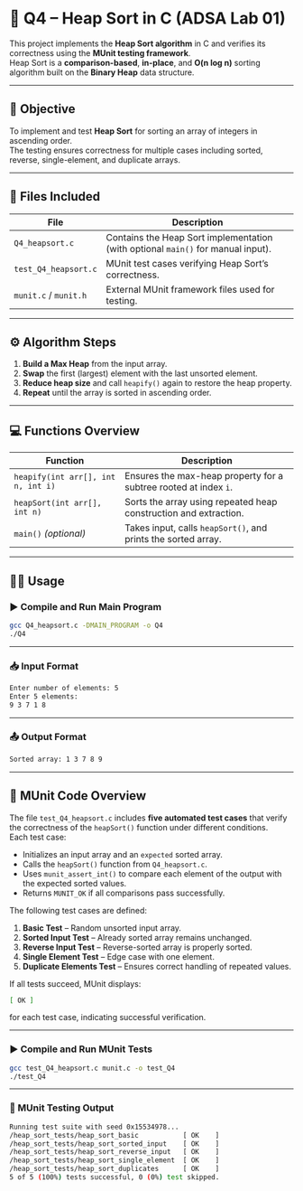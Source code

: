 # 🔢 Q4 – Heap Sort in C (ADSA Lab 01)

This project implements the **Heap Sort algorithm** in C and verifies its correctness using the **MUnit testing framework**.  
Heap Sort is a **comparison-based**, **in-place**, and **O(n log n)** sorting algorithm built on the **Binary Heap** data structure.

---

## 📘 Objective

To implement and test **Heap Sort** for sorting an array of integers in ascending order.  
The testing ensures correctness for multiple cases including sorted, reverse, single-element, and duplicate arrays.

---

## 📂 Files Included

| File | Description |
|------|--------------|
| `Q4_heapsort.c` | Contains the Heap Sort implementation (with optional `main()` for manual input). |
| `test_Q4_heapsort.c` | MUnit test cases verifying Heap Sort’s correctness. |
| `munit.c` / `munit.h` | External MUnit framework files used for testing. |

---

## ⚙️ Algorithm Steps

1. **Build a Max Heap** from the input array.  
2. **Swap** the first (largest) element with the last unsorted element.  
3. **Reduce heap size** and call `heapify()` again to restore the heap property.  
4. **Repeat** until the array is sorted in ascending order.

---

## 💻 Functions Overview

| Function | Description |
|-----------|--------------|
| `heapify(int arr[], int n, int i)` | Ensures the max-heap property for a subtree rooted at index `i`. |
| `heapSort(int arr[], int n)` | Sorts the array using repeated heap construction and extraction. |
| `main()` *(optional)* | Takes input, calls `heapSort()`, and prints the sorted array. |

---

## 🧑‍💻 Usage

### ▶️ Compile and Run Main Program

```bash
gcc Q4_heapsort.c -DMAIN_PROGRAM -o Q4
./Q4
```

---

### 📥 Input Format

```bash
Enter number of elements: 5
Enter 5 elements:
9 3 7 1 8
```

---

### 📤 Output Format

```bash
Sorted array: 1 3 7 8 9
```

---

## 🧩 MUnit Code Overview

The file `test_Q4_heapsort.c` includes **five automated test cases** that verify the correctness of the `heapSort()` function under different conditions.  
Each test case:
- Initializes an input array and an `expected` sorted array.  
- Calls the `heapSort()` function from `Q4_heapsort.c`.  
- Uses `munit_assert_int()` to compare each element of the output with the expected sorted values.  
- Returns `MUNIT_OK` if all comparisons pass successfully.  

The following test cases are defined:
1. **Basic Test** – Random unsorted input array.  
2. **Sorted Input Test** – Already sorted array remains unchanged.  
3. **Reverse Input Test** – Reverse-sorted array is properly sorted.  
4. **Single Element Test** – Edge case with one element.  
5. **Duplicate Elements Test** – Ensures correct handling of repeated values.  

If all tests succeed, MUnit displays:

```bash
[ OK ]
```

for each test case, indicating successful verification.

---

### ▶️ Compile and Run MUnit Tests

```bash
gcc test_Q4_heapsort.c munit.c -o test_Q4
./test_Q4
```

---

### 🧪 MUnit Testing Output

```bash
Running test suite with seed 0x15534978...
/heap_sort_tests/heap_sort_basic           [ OK    ] 
/heap_sort_tests/heap_sort_sorted_input    [ OK    ] 
/heap_sort_tests/heap_sort_reverse_input   [ OK    ] 
/heap_sort_tests/heap_sort_single_element  [ OK    ] 
/heap_sort_tests/heap_sort_duplicates      [ OK    ] 
5 of 5 (100%) tests successful, 0 (0%) test skipped.
```
